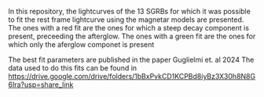 In this repository, the lightcurves of the 13 SGRBs for which it was possible to fit the rest frame lightcurve using the magnetar models are presented.
The ones with a red fit are the ones for which a steep decay component is present, preceeding the afterglow.
The ones with a green fit are the ones for which only the aferglow componet is present

The best fit parameters are published in the paper Guglielmi et. al 2024
The data used to do this fits can be found in https://drive.google.com/drive/folders/1bBxPvkCD1KCPBd8iyBz3X30h8N8G6Ira?usp=share_link
